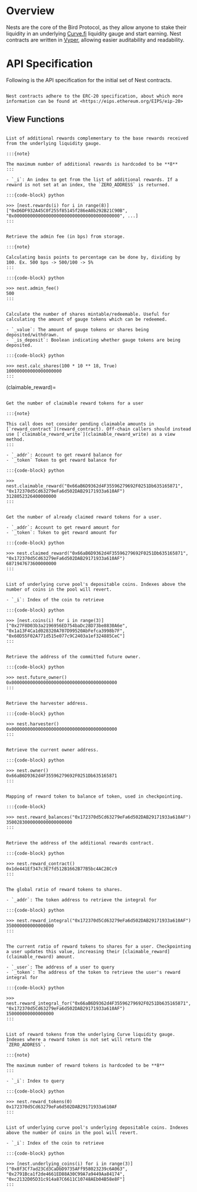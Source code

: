 # Overview

Nests are the core of the Bird Protocol, as they allow anyone to stake their liquidity in an underlying [Curve.fi](https://polygon.curve.fi) liquidity gauge and start earning.
Nest contracts are written in [Vyper](https://vyper.readthedocs.io), allowing easier auditability and readability.

# API Specification

Following is the API specification for the initial set of Nest contracts.

```{note}

Nest contracts adhere to the ERC-20 specification, about which more information can be found at <https://eips.ethereum.org/EIPS/eip-20>
```

## View Functions

```{function} Nest.additional_rewards(_i: uint256) -> address: view

List of additional rewards complementary to the base rewards received from the underlying liquidity gauge.

:::{note}

The maximum number of additional rewards is hardcoded to be **8**
:::

- `_i`: An index to get from the list of additional rewards. If a reward is not set at an index, the `ZERO_ADDRESS` is returned.

:::{code-block} python

>>> [nest.rewards(i) for i in range(8)]
["0xD6DF932A45C0f255f85145f286eA0b292B21C90B", "0x0000000000000000000000000000000000000000", ...]
:::
```

```{function} Nest.admin_fee() -> uint256: view

Retrieve the admin fee (in bps) from storage.

:::{note}

Calculating basis points to percentage can be done by, dividing by 100. Ex. 500 bps -> 500/100 -> 5%
:::

:::{code-block} python

>>> nest.admin_fee()
500
:::
```

```{function} Nest.calc_shares(_value: uint256, _is_deposit: bool) -> uint256: view

Calculate the number of shares mintable/redeemable. Useful for calculating the amount of gauge tokens which can be redeemed.

- `_value`: The amount of gauge tokens or shares being deposited/withdrawn.
- `_is_deposit`: Boolean indicating whether gauge tokens are being deposited.

:::{code-block} python

>>> nest.calc_shares(100 * 10 ** 18, True)
100000000000000000000
:::
```

(claimable_reward)=
```{function} Nest.claimable_reward(_addr: address, _token: address) -> uint256: view

Get the number of claimable reward tokens for a user

:::{note}

This call does not consider pending claimable amounts in [`reward_contract`](reward_contract). Off-chain callers should instead use [`claimable_reward_write`](claimable_reward_write) as a view method.
:::

- `_addr`: Account to get reward balance for
- `_token` Token to get reward balance for

:::{code-block} python

>>> nest.claimable_reward("0x66aB6D9362d4F35596279692F0251Db635165871", "0x172370d5Cd63279eFa6d502DAB29171933a610AF")
3128052326400000000
:::
```

```{function} Nest.claimed_reward(_addr: address, _token: address) -> uint256: view

Get the number of already claimed reward tokens for a user.

- `_addr`: Account to get reward amount for
- `_token`: Token to get reward amount for

:::{code-block} python

>>> nest.claimed_reward("0x66aB6D9362d4F35596279692F0251Db635165871", "0x172370d5Cd63279eFa6d502DAB29171933a610AF")
6871947673600000000
:::
```

```{function} Nest.coins(_i: uint256) -> address: view

List of underlying curve pool's depositable coins. Indexes above the number of coins in the pool will revert.

- `_i`: Index of the coin to retrieve

:::{code-block} python

>>> [nest.coins(i) for i in range(3)]
["0x27F8D03b3a2196956ED754baDc28D73be8830A6e", "0x1a13F4Ca1d028320A707D99520AbFefca3998b7F", "0x60D55F02A771d515e077c9C2403a1ef324885CeC"]
:::
```

```{function} Nest.future_owner() -> address: view

Retrieve the address of the committed future owner.

:::{code-block} python

>>> nest.future_owner()
0x0000000000000000000000000000000000000000
:::
```

```{function} Nest.harvester() -> address: view

Retrieve the harvester address.

:::{code-block} python

>>> nest.harvester()
0x0000000000000000000000000000000000000000
:::
```

```{function} Nest.owner() -> address: view

Retrieve the current owner address.

:::{code-block} python

>>> nest.owner()
0x66aB6D9362d4F35596279692F0251Db635165871
:::
```

```{function} Nest.reward_balances(_addr: address) -> uint256: view

Mapping of reward token to balance of token, used in checkpointing.

:::{code-block}

>>> nest.reward_balances("0x172370d5Cd63279eFa6d502DAB29171933a610AF")
3500283000000000000000000
:::
```

```{function} Nest.reward_contract() -> address: view

Retrieve the address of the additional rewards contract.

:::{code-block} python

>>> nest.reward_contract()
0x1de441Ef347c3E7fd512B1662B77B5bc4AC28Cc9
:::
```

```{function} Nest.reward_integral(_addr: address) -> uint256: view

The global ratio of reward tokens to shares.

- `_addr`: The token address to retrieve the integral for

:::{code-block} python

>>> nest.reward_integral("0x172370d5Cd63279eFa6d502DAB29171933a610AF")
350000000000000000
:::
```

```{function} Nest.reward_integral_for(_user: address, _token: address) -> uint256: view

The current ratio of reward tokens to shares for a user. Checkpointing a user updates this value, increasing their [claimable_reward](claimable_reward) amount.

- `_user`: The address of a user to query
- `_token`: The address of the token to retrieve the user's reward integral for

:::{code-block} python

>>> nest.reward_integral_for("0x66aB6D9362d4F35596279692F0251Db635165871", "0x172370d5Cd63279eFa6d502DAB29171933a610AF")
150000000000000000
:::
```

```{function} Nest.reward_tokens(_i: uint256) -> address: view

List of reward tokens from the underlying Curve liquidity gauge. Indexes where a reward token is not set will return the `ZERO_ADDRESS`.

:::{note}

The maximum number of reward tokens is hardcoded to be **8**
:::

- `_i`: Index to query

:::{code-block} python

>>> nest.reward_tokens(0)
0x172370d5Cd63279eFa6d502DAB29171933a610AF
:::
```

```{function} Nest.underlying_coins(_i: uint256) -> address: view

List of underlying curve pool's underlying depositable coins. Indexes above the number of coins in the pool will revert.

- `_i`: Index of the coin to retrieve

:::{code-block} python

>>> [nest.underlying_coins(i) for i in range(3)]
["0x8f3Cf7ad23Cd3CaDbD9735AFf958023239c6A063", "0x2791Bca1f2de4661ED88A30C99A7a9449Aa84174", "0xc2132D05D31c914a87C6611C10748AEb04B58e8F"]
:::
```
